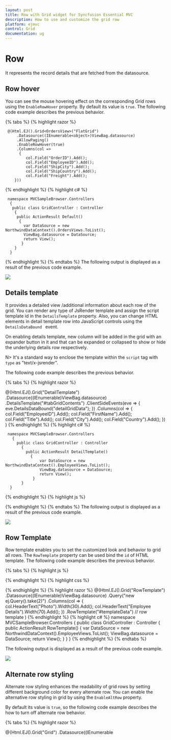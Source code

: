```yaml
---
layout: post
title: Row with Grid widget for Syncfusion Essential MVC
description: How to use and customize the grid row
platform: ejmvc
control: Grid
documentation: ug
---
```

# Row
It represents the record details that are fetched from the datasource.

## Row hover
You can see the mouse hovering effect on the corresponding Grid rows using the `EnableRowHover` property. By default its value is `true`.
The following code example describes the previous behavior.

{% tabs %}
{% highlight  razor %}

     @(Html.EJ().Grid<OrdersView>("FlatGrid")
         .Datasource((IEnumerable<object>)ViewBag.datasource)
         .AllowPaging()   
         .EnableRowHover(true)        
         .Columns(col =>
          {
             col.Field("OrderID").Add();
             col.Field("EmployeeID").Add();
             col.Field("ShipCity").Add();
             col.Field("ShipCountry").Add();
             col.Field("Freight").Add();
        }))
{% endhighlight %}
{% highlight c# %}

     namespace MVCSampleBrowser.Controllers
      {
       public class GridController : Controller
        {
         public ActionResult Default()
          {
            var DataSource = new NorthwindDataContext().OrdersViews.ToList();
            ViewBag.datasource = DataSource;
            return View();
           }
        }
      }
{% endhighlight  %}
{% endtabs %} 
The following output is displayed as a result of the previous code example.

![](Row_images/Row_img1.png)

## Details template

It provides a detailed view /additional information about each row of the grid. You can render any type of JsRender template and assign the script template id in the `DetailsTemplate` property. Also, you can change HTML elements in detail template row into JavaScript controls using  the `DetailsDataBound ` event.

On enabling details template, new column will be added in the grid with an expander button in it and that can be expanded or collapsed to show or hide the underlying details row respectively.

N> It's a standard way to enclose the template within the `script` tag with `type` as "text/x-jsrender".

The following code example describes the previous behavior.

{% tabs %}
{% highlight  razor %}

   @(Html.EJ().Grid<EmployeeView>("DetailTemplate")
          .Datasource((IEnumerable<object>)ViewBag.datasource)
          .DetailsTemplate("#tabGridContents")
          .ClientSideEvents(eve => { eve.DetailsDataBound("detailGridData"); })
          .Columns(col =>
               {
                     col.Field("EmployeeID").Add();
                     col.Field("FirstName").Add();
                     col.Field("Title").Add();
                     col.Field("City").Add();
                     col.Field("Country").Add();
                })
               )
{% endhighlight  %}
{% highlight c# %}

     namespace MVCSampleBrowser.Controllers
       {
         public class GridController : Controller
           { 
             public ActionResult DetailTemplate()
               {
                   var DataSource = new NorthwindDataContext().EmployeeViews.ToList();
                   ViewBag.datasource = DataSource;
                   return View();
                }
           }
      }
{% endhighlight  %}
{% highlight js %}

   <script id="tabGridContents" type="text/x-jsrender">
        <div class="tabcontrol" id="Test">
                  <ul>
                      <li><a href="#gridTab{{"{{"}}:EmployeeID {{}}}}">Stock Grid</a></li>
                  </ul>
             <div id="gridTab{{"{{"}}:EmployeeID {{}}}}">
                  <div id="detailGrid">
                    </div>
             </div>
       </div>
</script>
<script src="~/Scripts/jsondata.min.js"></script>
<script type="text/javascript">
      function detailGridData(e) {
          var filteredData = e.rowData["EmployeeID"];
          // the datasource "window.ordersView" is referred from jsondata.min.js
          var data = ej.DataManager(window.ordersView).executeLocal(ej.Query().where("EmployeeID", "equal", parseInt(filteredData), true).take(5));
          e.detailsElement.find("#detailGrid").ejGrid({
          dataSource: data,
          columns: [
                        {field: "OrderID"},
                        {field: "EmployeeID"},
                        {field: "ShipCity"},
                        {field: "ShipCountry"},
	                    {field: "Freight"}
	               ]
	     });
       e.detailsElement.find(".tabcontrol").ejTab();
}
</script>
{% endhighlight  %}
{% endtabs %}
The following output is displayed as a result of the previous code example.

![](Row_images/Row_img2.png)

## Row Template

Row template enables you to set the customized look and behavior to grid all rows. The `RowTemplate` property can be used bind the `id` of HTML template.
The following code example describes the previous behavior.

{% tabs %}
{% highlight  js %}
<script id="templateData" type="text/x-jsrender">
    <tr>
             <td class="photo">
                 <img style="width:130px;height: 160px" src="/13.2.0.29/themes/web/images/employees/{{"{{"}}:EmployeeID {{}}}}.png" alt="{{"{{"}}:EmployeeID {{}}}}" />
             </td>
             <td class="details">
                 <table class="CardTable" cellpadding="3" cellspacing="2">
                      <colgroup>
                              <col width="50%">
                              <col width="50%">
                      </colgroup>
                      <tbody>
                          <tr>
                              <td class="CardHeader">First Name</td>
                              <td>{{"{{"}}:FirstName {{}}}} </td>
                          </tr>
                          <tr>
                              <td class="CardHeader">Last Name</td>
                              <td>{{"{{"}}:LastName {{}}}}</td>
                          </tr>
                          <tr>
                              <td class="CardHeader">Title</td>
                              <td>{{"{{"}}:Title {{}}}}</td>
                          </tr>
                      </tbody>
                 </table>
            </td>
      </tr>
</script>
{% endhighlight  %}
{% highlight  css %}
<style>
    .photo img {
        width: 130px;
    }
    .photo, .details {
        border-color: #c4c4c4;
        border-style: solid;
    }
    .photo {
        border-width: 1px 0px 0px 0px;
    }
    .details {
        border-width: 1px 0px 0px 1px;
    }
    .details > table {
            width: 100%;
        }
    .CardHeader {
        font-weight: bolder;
    }
</style>
{% endhighlight  %}
{% highlight  razor %}
@(Html.EJ().Grid<EmployeeView>("RowTemplate")
        .Datasource((IEnumerable<object>)ViewBag.datasource)
        .Query("new ej.Query().take(2)")
        .Columns(col =>
            {
                col.HeaderText("Photo").Width(30).Add();
                col.HeaderText("Employee Details").Width(70).Add();
            })
       .RowTemplate("#templateData")    // row template
)
{% endhighlight  %}
{% highlight c# %}
namespace MVCSampleBrowser.Controllers
  {
	   public class GridController : Controller
         {
               public ActionResult RowTemplate()
                {
                     var DataSource = new NorthwindDataContext().EmployeeViews.ToList();
                      ViewBag.datasource = DataSource;
                      return View();
                }
         }
  }
{% endhighlight  %}
{% endtabs %}

The following output is displayed as a result of the previous code example.

![](Row_images/Row_img3.png)

## Alternate row styling

Alternate row styling enhances the readability of grid rows by setting different background color for every alternate row. You can enable the alternative row styling in grid by using the `EnableAltRow` property. 

By default its value is `true`, so the following code example describes the how to turn off alternate row behavior.

{% tabs %}
{% highlight  razor %}

   @(Html.EJ().Grid<OrdersView>("Grid")
         .Datasource((IEnumerable<object>)ViewBag.datasource)
         .AllowPaging()
         .EnableAltRow(false)
         .Columns(col =>
            {
               col.Field("OrderID").Add();
               col.Field("EmployeeID").Add();
               col.Field("ShipCity").Add();
               col.Field("ShipCountry").Add();
               col.Field("Freight").Add();
            })
)
{% endhighlight  %}
{% highlight c# %}

     namespace MVCSampleBrowser.Controllers
      {
        public class GridController : Controller
         {
           public ActionResult Default()
            {
               var DataSource = new NorthwindDataContext().OrdersViews.ToList();
               ViewBag.datasource = DataSource;
               return View();
            }
        }
     }
{% endhighlight  %}
{% endtabs %} 
The following output is displayed as a result of the previous code example.

![](Row_images/Row_img4.png)


## Drag-and-Drop

The grid rows can be reordered, dropped to another grid or custom control by enabling the `AllowRowDragAndDrop` grid property.

N> To enable selection of multiple rows by mouse dragging on grid rows, the `SelectionType` property of grid must be set to the “multiple”.

### Reorder

By simply enabling the property `AllowRowDragAndDrop`, grid rows can be reordered within the same grid.

The following code example describes the previous behavior.

{% tabs %}
{% highlight  razor %}

@(Html.EJ().Grid<OrdersView>("Grid")
        .Datasource(datasource => datasource.Json((IEnumerable<object>)ViewBag.datasource).Adaptor(AdaptorType.RemoteSaveAdaptor))
        .AllowSorting()
        .AllowPaging()
        .SelectionType(SelectionType.Multiple)
        .AllowRowDragAndDrop()
        .RowDropSettings(drop => drop.RowDropMapper("RowDropHandler"))
        .Columns(col =>
        {
            col.Field("OrderID").HeaderText("Order ID").IsPrimaryKey(true).TextAlign(TextAlign.Right).Width(75).Add();
            col.Field("CustomerID").HeaderText("Customer ID").Width(80).Add();
            col.Field("EmployeeID").HeaderText("Employee ID").TextAlign(TextAlign.Right).Width(75).Add();
            col.Field("Freight").HeaderText("Freight").TextAlign(TextAlign.Right).Width(75).Format("{0:C}").Add();
            col.Field("ShipCity").HeaderText("Ship City").Width(110).Add();
        })
)
{% endhighlight  %}
{% highlight c# %}

     namespace MVCSampleBrowser.Controllers
      {
        public class GridController : Controller
         {
           public ActionResult Default()
            {
               ViewBag.datasource =OrderRepository.GetAllRecords();
               return View();
            }
            public ActionResult RowDropHandler(List<EditableOrder> changed)
            {
                JavaScriptSerializer ser = new JavaScriptSerializer();
                RowDropModel dropDetails = (RowDropModel)ser.Deserialize(Request.Headers["rowDropDetails"], typeof(RowDropModel));
                var count = 0;
                foreach (var item in changed)
                {
                    EditableOrder result = OrderRepository.GetAllRecords().Where(o => o.OrderID == item.OrderID).FirstOrDefault();
                    OrderRepository.GetAllRecords().Remove(result);
                    OrderRepository.GetAllRecords().Insert(dropDetails.DestinationRowIndex + count, item);
                    count++;
                }
                return Json(changed, JsonRequestBehavior.AllowGet);
           }

        }
     }
{% endhighlight  %}
{% endtabs %} 

The following output is displayed before reordering rows. 

![](Row_images/Row_img5.png)
{:Before Drop}

The following output is displayed after reordering rows.

![](Row_images/Row_img6.png)
{:After Drop}

### Grid-to-grid

To drag and drop rows between two grid, enable the grid property `AllowRowDragAndDrop` and specify the target grid ID in `DropTargetID` property of the grid `RowDropSettings`.

Dragged and Dropped rows can be mapped to server-side using the `RowDragMapper` and `RowDropMapper` property of grid `RowDropSettings`.

The following code example describes the previous behavior.

{% tabs %}
{% highlight  razor %}
<div style="float:left;width:49%">
    @(Html.EJ().Grid<OrdersView>("Grid")
        .Datasource(datasource => datasource.Json((IEnumerable<object>)ViewBag.datasource).Adaptor(AdaptorType.RemoteSaveAdaptor))
        .AllowSorting()
        .AllowPaging()
        .SelectionType(SelectionType.Multiple)
        .AllowRowDragAndDrop()
        .RowDropSettings(drop => drop.RowDragMapper("RowDragHandler").RowDropMapper("RowDropHandler").DropTargetID("#DesignationGrid"))
        .Columns(col =>
        {
            col.Field("OrderID").HeaderText("Order ID").IsPrimaryKey(true).TextAlign(TextAlign.Right).Width(75).Add();
            col.Field("CustomerID").HeaderText("Customer ID").Width(80).Add();
            col.Field("EmployeeID").HeaderText("Employee ID").TextAlign(TextAlign.Right).Width(75).Add();
            col.Field("Freight").HeaderText("Freight").TextAlign(TextAlign.Right).Width(75).Format("{0:C}").Add();
            col.Field("ShipCity").HeaderText("Ship City").Width(110).Add();
        }))
    </div>

<div style="float:right;width:49%">
    @(Html.EJ().Grid<OrdersView>("DesignationGrid")
        .Datasource(datasource => datasource.Json((IEnumerable<object>)ViewBag.datasource2).Adaptor(AdaptorType.RemoteSaveAdaptor))
        .AllowSorting()
        .AllowPaging()
        .SelectionType(SelectionType.Multiple)
        .AllowRowDragAndDrop()
        .RowDropSettings(drop => drop.RowDragMapper("RowDragHandler2").RowDropMapper("RowDropHandler2").DropTargetID("#Grid"))
        .Columns(col =>
        {
            col.Field("OrderID").HeaderText("Order ID").IsPrimaryKey(true).TextAlign(TextAlign.Right).Width(75).Add();
            col.Field("CustomerID").HeaderText("Customer ID").Width(80).Add();
            col.Field("EmployeeID").HeaderText("Employee ID").TextAlign(TextAlign.Right).Width(75).Add();
            col.Field("Freight").HeaderText("Freight").TextAlign(TextAlign.Right).Width(75).Format("{0:C}").Add();
            col.Field("ShipCity").HeaderText("Ship City").Width(110).Add();
        }))
    </div>

{% endhighlight  %}
{% highlight c# %}

     namespace MVCSampleBrowser.Controllers
{
    public partial class GridController : Controller
    {

        JavaScriptSerializer ser = new JavaScriptSerializer();
        public ActionResult DragAndDrop()
        {
           
            ViewBag.datasource2 = OrderRepository.GetAllRecords2();  
            ViewBag.datasource = OrderRepository.GetAllRecords();
            return View();
        }

        public ActionResult RowDragHandler(List<EditableOrder> deleted)
        {
            OrderRepository.Delete(deleted);
            return Json(deleted, JsonRequestBehavior.AllowGet);
        }
        public ActionResult RowDragHandler2(List<EditableOrder> deleted)
        {
            OrderRepository.Delete2(deleted);
            return Json(deleted, JsonRequestBehavior.AllowGet);
        }

        public ActionResult RowDropHandler(List<EditableOrder> added)
        {
            RowDropModel dropDetails = (RowDropModel)ser.Deserialize(Request.Headers["rowDropDetails"], typeof(RowDropModel));
            var count = 0;
            var data = OrderRepository.GetAllRecords();
            if (added != null)
            {
                foreach (var item in added)
                {
                    data.Insert(dropDetails.DestinationRowIndex + count, item);
                    count++;
                }
            }
            return Json(added, JsonRequestBehavior.AllowGet);
        }
        public ActionResult RowDropHandler2(List<EditableOrder> added)
        {
            RowDropModel dropDetails = (RowDropModel)ser.Deserialize(Request.Headers["rowDropDetails"], typeof(RowDropModel));
            var count = 0;
            var data = OrderRepository.GetAllRecords2();
            foreach (var item in added)
            {
                data.Insert(dropDetails.DestinationRowIndex + count, item);
                count++;
            }
            return Json(added, JsonRequestBehavior.AllowGet);
        }

    }
}

{% endhighlight  %}
{% endtabs %} 

The following output is displayed before dropping grid rows.

![](Row_images/Row_img7.png)
{:Before Drop}

The following output is displayed after dropping grid rows.

![](Row_images/Row_img8.png)
{:After Drop}

### Grid-to-custom control

You can also drag and drop grid rows to any custom control. For instance, let it be a form.

Enable the grid property `AllowRowDragAndDrop` and specify the target form element ID in `DropTargetID` property of grid `RowDropSettings`.

On dropping the grid records on form element, grid event “RowDrop” would be triggered by which we can populate input elements in form.

The following code example describes the previous behavior.

{% tabs %}
{% highlight  razor %}
<div style="float:left;width:49%">
    @(Html.EJ().Grid<OrdersView>("Grid")
        .Datasource(datasource => datasource.Json((IEnumerable<object>)ViewBag.datasource).Adaptor(AdaptorType.RemoteSaveAdaptor))
        .AllowSorting()
        .AllowPaging()
        .AllowRowDragAndDrop()
        .RowDropSettings(drop => drop.DropTargetID("#DropForm"))
        .ClientSideEvents(eve => eve.RowDrop("rowDropHandler"))
        .Columns(col =>
        {
            col.Field("OrderID").HeaderText("Order ID").IsPrimaryKey(true).TextAlign(TextAlign.Right).Width(75).Add();
            col.Field("CustomerID").HeaderText("Customer ID").Width(80).Add();
            col.Field("EmployeeID").HeaderText("Employee ID").TextAlign(TextAlign.Right).Width(75).Add();
            col.Field("Freight").HeaderText("Freight").TextAlign(TextAlign.Right).Width(75).Format("{0:C}").Add();
            col.Field("ShipCity").HeaderText("Ship City").Width(110).Add();
        }))
    </div>

<div style="float:right;width:38%">
    <form role="form" id="dropForm" style="width:98%">
        <fieldset style="text-align:center; font-weight:700"><legend>Record Details</legend></fieldset>
        <div class="form-group row">
            <label for="OrderID">Order ID:</label>
            <input class="form-control" name="OrderID">
        </div>
        <div class="form-group row">
            <label for="CustomerID">Customer ID:</label>
            <input name="CustomerID" class="form-control">
        </div>
        <div class="form-group row">
            <label for="EmployeeID">Employee ID:</label>
            <input name="EmployeeID" class="form-control">
        </div>
        <div class="form-group row">
            <label for="Freight">Freight:</label>
            <input name="Freight" class="form-control">
        </div>
        <div class="form-group row">
            <label for="ShipCity">Ship City:</label>
            <input name="ShipCity" class="form-control">
        </div>
        <br />
    </form>
</div>

{% endhighlight  %}
{% highlight c# %}

     namespace MVCSampleBrowser.Controllers
      {
        public class GridController : Controller
         {
           public ActionResult Default()
            {
               ViewBag.datasource =OrderRepository.GetAllRecords();
               return View();
            }
        }
     }
{% endhighlight  %}
{% highlight js %}
<script type="text/javascript">
function rowDropHandler(args) {
        for (var key in args.rowData[0]) {
            $('#dropForm input[name=' + key + ']').val(args.rowData[0][key]);
        }
    }

</script>

{% endhighlight  %}
{% endtabs %} 

The following output is displayed before dropping the rows on form.

![](Row_images/Row_img9.png)
{:Before Drop}

The following output is displayed after dropping the rows on form.

![](Row_images/Row_img10.png)
{:After Drop}

N>   The default behavior of drag and drop between grid or any other controls is as cut and paste. For copy and paste behavior specify the drag behavior in the `DragBehavior` property of `RowDropSettings` as "DragBehavior.Copy".